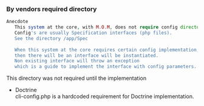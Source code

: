 ### By vendors required directory

```php
Anecdote  
   This system at the core, with M.O.M, does not require config directory.
   Config's are usually Specification interfaces (php files). 
   See the directory /app/Spec  
   
   When this system at the core requires certain config implementation, 
   then there will be an interface will be instantiated. 
   Non existing interface will throw an exception 
   which is a guide to implement the interface with config parameters.
```


This directory was not required until the implementation
+ Doctrine  
  cli-config.php is a hardcoded requirement for Doctrine implementation.